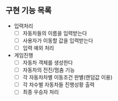 ## 구현 기능 목록
- 입력처리
  - [ ] 자동차들의 이름을 입력받는다
  - [ ] 사용자가 이동할 값을 입력받는다
  - [ ] 입력 예외 처리
- 게임진행
  - [ ] 자동차 객체를 생성한다
  - [ ] 자동차의 전진/멈춤 기능
  - [ ] 각 자동차차별 이동조건 판별(랜덤값 이용)
  - [ ] 각 차수별 자동차들 진행상황 출력
  - [ ] 최종 우승자 처리